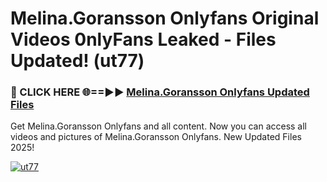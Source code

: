 # Melina.Goransson Onlyfans Original Videos 0nlyFans Leaked - Files Updated! (ut77)

<h3>🔴 CLICK HERE 🌐==►► <a href="https://tinyurl.com/ehrbuxhb" rel="nofollow">Melina.Goransson Onlyfans Updated Files</a></h3>

Get Melina.Goransson Onlyfans and all content. Now you can access all videos and pictures of Melina.Goransson Onlyfans. New Updated Files 2025!

[![ut77](https://i.imgur.com/lVYEuWS.gif)](https://tinyurl.com/ehrbuxhb)
